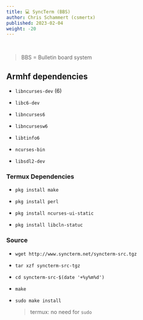 ```yaml
---
title: 💻 SyncTerm (BBS)
author: Chris Schammert (csmertx)
published: 2023-02-04
weight: -20
---
```


<br />

> BBS = Bulletin board system

## Armhf dependencies

- ```libncurses-dev``` (6)

- ```libc6-dev```

- ```libncurses6```

- ```libncursesw6```

- ```libtinfo6```

- ```ncurses-bin```

- ```libsdl2-dev```

### Termux Dependencies

- ```pkg install make```

- ```pkg install perl```

- ```pkg install ncurses-ui-static```

- ```pkg install libcln-statuc```

### Source

- ```wget http://www.syncterm.net/syncterm-src.tgz```

- ```tar xzf syncterm-src-tgz```

- ```cd syncterm-src-$(date '+%y%m%d')```

- ```make```

- ```sudo make install```

    > termux: no need for ```sudo```
